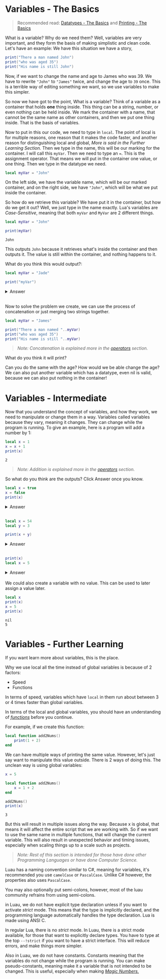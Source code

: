 # Variables - The Basics

> Recommended read: [Datatypes - The Basics](https://www.example.com/) and [Printing - The Basics](https://www.example.com/)

What is a variable? Why do we need them? Well, variables are very important, and they form the basis of making simplistic and clean code.
Let's have an example: We have this situation we have a story,

```lua
print("There a man named John")
print("who was aged 35")
print("His name is still John")
```

Now, if we want to change the name and age to James who was 39. We have to rewrite `"John"` to `"James"` twice, and change the age to `39` once.
This is a terrible way of editing something we want, so we use variables to make this simpler.

So now we have got to the point, What is a variable?
Think of a variable as a container that holds **one** thing inside. This thing can be a string, number, or even nothing can be held inside.
We mark the container with a name, that cannot be the same name as other containers, and then we put one thing inside. That is the basis of variables.

Now to put in this our code, we need to type in `local`. The point of local is for multiple reasons, one reason that it makes the code faster, and another reason for distinguishing local and global, *More is said in the Further Learning Section.*
Then we type in the name, this will be our marking for the container. I will call this `myVar`.
Then we need to type an `=`. This is the assignment operator. That means we will put in the container one value, or one thing.
Then we type in the datatype we need.

```lua
local myVar = "John"
```
On the left side, we have the variable name, which will be our marked container, and on the right side, we have `"John"`, which will be what we put inside the container.

So how do we retrieve this variable? We have put it in the container, but how do we get it out? Well, we just type in the name exactly. Lua's variables are *Case-Sensitive*, meaning that both `myVar` and `MyVar` are 2 different things.

```lua
local myVar = "John"

print(myVar)
```

```
John
```
This outputs `John` because it retrieves what's inside the container and then outputs it. The value is still within the container, and nothing happens to it.

What do you think this would output?:

```lua
local myVar = "Jade"

print("myVar")
```

<details>
<summary> Answer </summary>

```
myVar
```

Why is this? This is because `"myVar"` is not a variable. It is a string. That means that we're not retrieving anything from the container. This is a common mistake beginners can make, especially when coding for the first time.
</details>

<br>

Now to solve the problem we create, we can use the process of concatenation or just merging two strings together.

```lua
local myVar = "James"

print("There a man named "..myVar)
print("who was aged 35")
print("His name is still "..myVar)
```

> *Note: Concatenation is explained more in the [operators](https://www.example.com/) section.*

What do you think it will print?

Can you do the same with the age? How would we be able change the age? We can also put another variable which has a datatype, even nil is valid, because we can also put nothing in the container!

# Variables - Intermediate

Now that you understand the concept of variables, and how they work, we need to manipulate or change them in a way. Variables called variables because they vary, meaning it changes. They can change while the program is running. To give an example, here is a program will add a number by 1:

```lua
local x = 1
x = x + 1
print(x)
```

```
2
```

> *Note: Addition is explained more in the [operators](https://www.example.com/) section.*

So what do you think are the outputs? Click Answer once you know.

```lua
local x = true
x = false
print(x)
```

<details>
    <summary> Answer </summary>

    false

</details>

<br>

```lua
local x = 54
local y = 3

print(x + y)
```

<details>
    <summary> Answer </summary>

    57

</details>

 <br>

```lua
print(x)
local x = 5
```

<details>
    <summary>Answer</summary>

    nil

Why is it nil? This is because code always reads from top to bottom, meaning that the program doesn't know what x means and will output nil by default. More information is said below.

</details>
<br>
We could also create a variable with no value. This can be used to later assign a value later.

```lua
local x
print(x)
x = 5
print(x)
```

```
nil
5
```

# Variables - Further Learning

If you want learn more about variables, this is the place.

Why we use local all the time instead of global variables is because of 2 factors: 

- Speed
- Functions

In terms of speed, variables which have `local` in them run about between 3 or 4 times faster than global variables.

In terms of the local and global variables, you should have an understanding of [*functions*](https://www.example.com/) before you continue.

For example, if we create this function:

```lua
local function add2Nums()
    print(1 + 2)
end
```

We can have multiple ways of printing the same value. However, let's just say want to manipulate this value outside. There is 2 ways of doing this. The unclean way is using global variables:

```lua
x = 5

local function add2Nums()
    x = 1 + 2
end

add2Nums()
print(x)
```

```
3
```

But this will result in multiple issues along the way. Because x is global, that means it will affect the entire script that we are working with. So if we want to use the same name in multiple functions, that will change the current variable. This will also result in unexpected behavior and timing issues, especially when scaling things up to a scale such as projects.

> *Note: Rest of this section is intended for those have done other Programming Languages or have done Computer Science.*

Luau has a naming convention similar to C#, meaning for variables, it's recommended you use `camelCase` or `PascalCase`. Unlike C# however, the properties also uses `PascalCase`.

You may also optionally put semi-colons, however, most of the luau community refrains from using semi-colons.

in Luau, we do not have explicit type declaration unless if you want to activate *strict* mode. This means that the type is implicitly declared, and the programming language automatically handles the type declaration. Lua is made using ANSI C. 

In regular Lua, there is no *strict* mode. In Luau, there is a strict mode available, for those that want to explicitly declare types. You have to type at the top `--!strict` if you want to have a strict interface. This will reduce errors, and make things more simpler.

Also in Luau, we do not have constants. Constants meaning that the variables do not change while the program is running. You can make pseudo-constants, meaning make it a variable that is not intended to be changed. This is useful, especially when making [*Magic Numbers.*](https://en.wikipedia.org/wiki/Magic_number_(programming))

